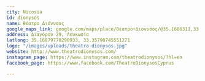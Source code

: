 ```yaml
---
city: Nicosia
id: dionysos
name: θέατρο Διόνυσος
google_maps_link: google.com/maps/place/θεατρο+Διονυσος/@35.1686311,33.3556973,17z/data=!3m1!4b1!4m5!3m4!1s0x14de175732dbde29:0x4af3518ddb9b13c2!8m2!3d35.1686267!4d33.357886
address: Διαγόρου 29, Λευκωσία
latlong: 35.16879770290933, 33.35790745551271
logo: "/images/uploads/theatro-dionysos.jpg"
website: http://www.theatrodionysos.com/
instagram_page: https://www.instagram.com/theatrodionysos/?hl=en
facebook_page: https://www.facebook.com/TheatroDionysosCyprus

---
```

